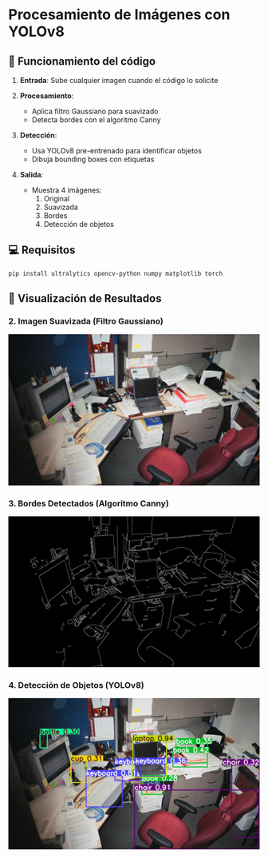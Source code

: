# Procesamiento de Imágenes con YOLOv8

## 🚀 Funcionamiento del código

1. **Entrada**: Sube cualquier imagen cuando el código lo solicite

2. **Procesamiento**:
   - Aplica filtro Gaussiano para suavizado
   - Detecta bordes con el algoritmo Canny

3. **Detección**: 
   - Usa YOLOv8 pre-entrenado para identificar objetos
   - Dibuja bounding boxes con etiquetas

4. **Salida**: 
   - Muestra 4 imágenes:
     1. Original
     2. Suavizada  
     3. Bordes
     4. Detección de objetos

## 💻 Requisitos
```bash
pip install ultralytics opencv-python numpy matplotlib torch
```
## 📸 Visualización de Resultados

### 2. Imagen Suavizada (Filtro Gaussiano)
![Imagen Suavizada](resultados/suavizada.jpg)

### 3. Bordes Detectados (Algoritmo Canny)
![Bordes Detectados](resultados/bordes.jpg)

### 4. Detección de Objetos (YOLOv8)
![Detección YOLO](resultados/deteccion.jpg)
